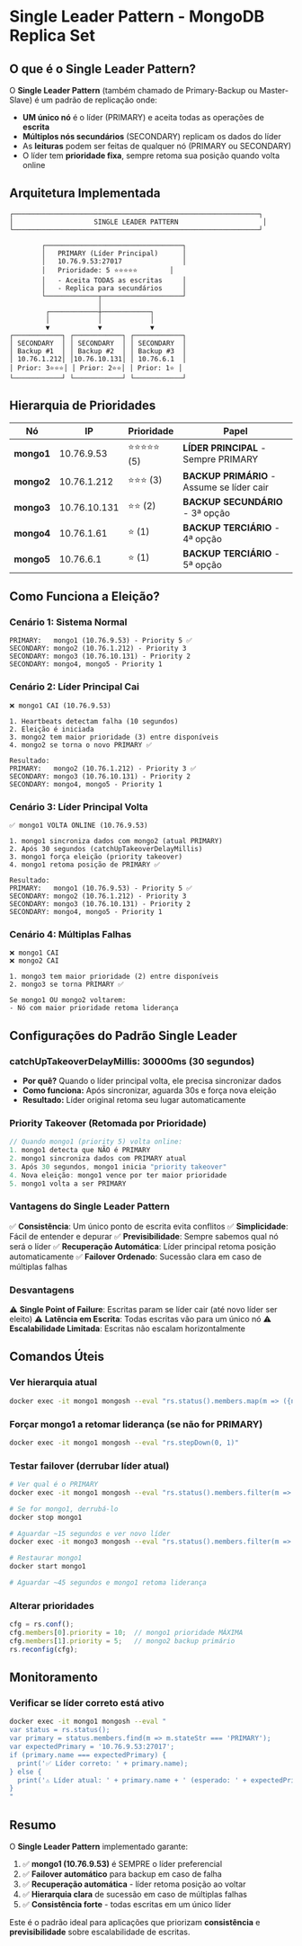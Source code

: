 # Single Leader Pattern - MongoDB Replica Set

## O que é o Single Leader Pattern?

O **Single Leader Pattern** (também chamado de Primary-Backup ou Master-Slave) é um padrão de replicação onde:

- **UM único nó** é o líder (PRIMARY) e aceita todas as operações de **escrita**
- **Múltiplos nós secundários** (SECONDARY) replicam os dados do líder
- As **leituras** podem ser feitas de qualquer nó (PRIMARY ou SECONDARY)
- O líder tem **prioridade fixa**, sempre retoma sua posição quando volta online

## Arquitetura Implementada

```
┌─────────────────────────────────────────────────────────────┐
│                    SINGLE LEADER PATTERN                     │
└─────────────────────────────────────────────────────────────┘

        ┌──────────────────────────────────┐
        │   PRIMARY (Líder Principal)      │
        │   10.76.9.53:27017               │
        │   Prioridade: 5 ⭐⭐⭐⭐⭐        │
        │   - Aceita TODAS as escritas     │
        │   - Replica para secundários     │
        └─────────────┬────────────────────┘
                      │
         ┌────────────┼────────────┐
         │            │            │
         ▼            ▼            ▼
┌────────────┐ ┌────────────┐ ┌────────────┐
│ SECONDARY  │ │ SECONDARY  │ │ SECONDARY  │
│ Backup #1  │ │ Backup #2  │ │ Backup #3  │
│ 10.76.1.212│ │10.76.10.131│ │ 10.76.6.1  │
│ Prior: 3⭐⭐⭐│ │ Prior: 2⭐⭐│ │ Prior: 1⭐ │
└────────────┘ └────────────┘ └────────────┘
```

## Hierarquia de Prioridades

| Nó | IP | Prioridade | Papel |
|---|---|---|---|
| **mongo1** | 10.76.9.53 | ⭐⭐⭐⭐⭐ (5) | **LÍDER PRINCIPAL** - Sempre PRIMARY |
| **mongo2** | 10.76.1.212 | ⭐⭐⭐ (3) | **BACKUP PRIMÁRIO** - Assume se líder cair |
| **mongo3** | 10.76.10.131 | ⭐⭐ (2) | **BACKUP SECUNDÁRIO** - 3ª opção |
| **mongo4** | 10.76.1.61 | ⭐ (1) | **BACKUP TERCIÁRIO** - 4ª opção |
| **mongo5** | 10.76.6.1 | ⭐ (1) | **BACKUP TERCIÁRIO** - 5ª opção |

## Como Funciona a Eleição?

### Cenário 1: Sistema Normal
```
PRIMARY:   mongo1 (10.76.9.53) - Priority 5 ✅
SECONDARY: mongo2 (10.76.1.212) - Priority 3
SECONDARY: mongo3 (10.76.10.131) - Priority 2
SECONDARY: mongo4, mongo5 - Priority 1
```

### Cenário 2: Líder Principal Cai
```
❌ mongo1 CAI (10.76.9.53)

1. Heartbeats detectam falha (10 segundos)
2. Eleição é iniciada
3. mongo2 tem maior prioridade (3) entre disponíveis
4. mongo2 se torna o novo PRIMARY ✅

Resultado:
PRIMARY:   mongo2 (10.76.1.212) - Priority 3 ✅
SECONDARY: mongo3 (10.76.10.131) - Priority 2
SECONDARY: mongo4, mongo5 - Priority 1
```

### Cenário 3: Líder Principal Volta
```
✅ mongo1 VOLTA ONLINE (10.76.9.53)

1. mongo1 sincroniza dados com mongo2 (atual PRIMARY)
2. Após 30 segundos (catchUpTakeoverDelayMillis)
3. mongo1 força eleição (priority takeover)
4. mongo1 retoma posição de PRIMARY ✅

Resultado:
PRIMARY:   mongo1 (10.76.9.53) - Priority 5 ✅
SECONDARY: mongo2 (10.76.1.212) - Priority 3
SECONDARY: mongo3 (10.76.10.131) - Priority 2
SECONDARY: mongo4, mongo5 - Priority 1
```

### Cenário 4: Múltiplas Falhas
```
❌ mongo1 CAI
❌ mongo2 CAI

1. mongo3 tem maior prioridade (2) entre disponíveis
2. mongo3 se torna PRIMARY ✅

Se mongo1 OU mongo2 voltarem:
- Nó com maior prioridade retoma liderança
```

## Configurações do Padrão Single Leader

### catchUpTakeoverDelayMillis: 30000ms (30 segundos)
- **Por quê?** Quando o líder principal volta, ele precisa sincronizar dados
- **Como funciona:** Após sincronizar, aguarda 30s e força nova eleição
- **Resultado:** Líder original retoma seu lugar automaticamente

### Priority Takeover (Retomada por Prioridade)
```javascript
// Quando mongo1 (priority 5) volta online:
1. mongo1 detecta que NÃO é PRIMARY
2. mongo1 sincroniza dados com PRIMARY atual
3. Após 30 segundos, mongo1 inicia "priority takeover"
4. Nova eleição: mongo1 vence por ter maior prioridade
5. mongo1 volta a ser PRIMARY
```

### Vantagens do Single Leader Pattern

✅ **Consistência**: Um único ponto de escrita evita conflitos
✅ **Simplicidade**: Fácil de entender e depurar
✅ **Previsibilidade**: Sempre sabemos qual nó será o líder
✅ **Recuperação Automática**: Líder principal retoma posição automaticamente
✅ **Failover Ordenado**: Sucessão clara em caso de múltiplas falhas

### Desvantagens

⚠️ **Single Point of Failure**: Escritas param se líder cair (até novo líder ser eleito)
⚠️ **Latência em Escrita**: Todas escritas vão para um único nó
⚠️ **Escalabilidade Limitada**: Escritas não escalam horizontalmente

## Comandos Úteis

### Ver hierarquia atual
```bash
docker exec -it mongo1 mongosh --eval "rs.status().members.map(m => ({name: m.name, state: m.stateStr, priority: rs.conf().members.find(cfg => cfg.host === m.name).priority})).sort((a,b) => b.priority - a.priority)"
```

### Forçar mongo1 a retomar liderança (se não for PRIMARY)
```bash
docker exec -it mongo1 mongosh --eval "rs.stepDown(0, 1)"
```

### Testar failover (derrubar líder atual)
```bash
# Ver qual é o PRIMARY
docker exec -it mongo1 mongosh --eval "rs.status().members.filter(m => m.stateStr === 'PRIMARY')[0].name"

# Se for mongo1, derrubá-lo
docker stop mongo1

# Aguardar ~15 segundos e ver novo líder
docker exec -it mongo3 mongosh --eval "rs.status().members.filter(m => m.stateStr === 'PRIMARY')"

# Restaurar mongo1
docker start mongo1

# Aguardar ~45 segundos e mongo1 retoma liderança
```

### Alterar prioridades
```javascript
cfg = rs.conf();
cfg.members[0].priority = 10;  // mongo1 prioridade MÁXIMA
cfg.members[1].priority = 5;   // mongo2 backup primário
rs.reconfig(cfg);
```

## Monitoramento

### Verificar se líder correto está ativo
```bash
docker exec -it mongo1 mongosh --eval "
var status = rs.status();
var primary = status.members.find(m => m.stateStr === 'PRIMARY');
var expectedPrimary = '10.76.9.53:27017';
if (primary.name === expectedPrimary) {
  print('✅ Líder correto: ' + primary.name);
} else {
  print('⚠️ Líder atual: ' + primary.name + ' (esperado: ' + expectedPrimary + ')');
}
"
```

## Resumo

O **Single Leader Pattern** implementado garante:

1. ✅ **mongo1 (10.76.9.53)** é SEMPRE o líder preferencial
2. ✅ **Failover automático** para backup em caso de falha
3. ✅ **Recuperação automática** - líder retoma posição ao voltar
4. ✅ **Hierarquia clara** de sucessão em caso de múltiplas falhas
5. ✅ **Consistência forte** - todas escritas em um único líder

Este é o padrão ideal para aplicações que priorizam **consistência** e **previsibilidade** sobre escalabilidade de escritas.
